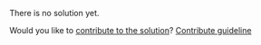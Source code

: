 
There is no solution yet.

Would you like to [contribute to the solution](https://github.com/BFEdev/BFE.dev-solutions/blob/main/problem/search-element-right-after-target-with-binary-search-possible-duplicate-array_en.md)? [Contribute guideline](https://github.com/BFEdev/BFE.dev-solutions#how-to-contribute)
